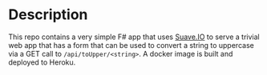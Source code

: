 # Description

This repo contains a very simple F# app that uses [Suave.IO](https://suave.io/) to serve a trivial web app that
has a form that can be used to convert a string to uppercase via a GET call to `/api/toUpper/<string>`.
A docker image is built and deployed to Heroku.
